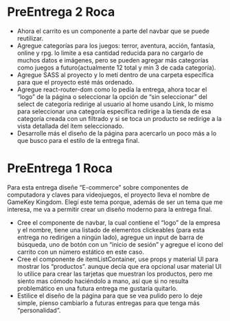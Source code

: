 # PreEntrega 2 Roca

- Ahora el carrito es un componente a parte del navbar que se puede reutilizar.
- Agregue categorías para los juegos: terror, aventura, acción, fantasía, online y rpg. lo limite a esa cantidad reducida para no cargarlo de muchos datos e imágenes, pero se pueden agregar más categorías como juegos a futuro(actualmente 12 total y min 3 de cada categoría).
- Agregue SASS al proyecto y lo metí dentro de una carpeta específica para que el proyecto esté más ordenado.
- Agregue react-router-dom como lo pedía la entrega, ahora tocar el “logo” de la página o seleccionar la opción de “sin seleccionar” del select de categoría redirige al usuario al home usando Link, lo mismo para seleccionar una categoría específica redirige a la tienda de esa categoría creada con un filtrado y si se toca un producto se redirige a la vista detallada del ítem seleccionado.
- Desarrolle más el diseño de la página para acercarlo un poco más a lo que busco para el estilo de la entrega final. 



# PreEntrega 1 Roca

Para esta entrega diseñe “E-commerce” sobre componentes de computadora y claves para videojuegos, el proyecto lleva el nombre de GameKey Kingdom. Elegí este tema porque, además de ser un tema que me interesa, me va a permitir crear un diseño moderno para la entrega final.
- Cree el componente de navbar, la cual contiene el “logo” de la empresa y el nombre, tiene una listado de elementos clickeables (para esta entrega no redirigen a ningún lado), agregue un input de barra de búsqueda, uno de botón con un “inicio de sesión” y agregue el icono del carrito con un número estático en este caso.
- Cree el componente de itemListContainer, use props y material UI para mostrar los “productos”. aunque decía que era opcional usar material UI lo utilice para crear las tarjetas que muestran los productos, pero me siento mas cómodo haciéndolo a mano, así que si no resulta problemático en una futura entrega me gustaría quitarlo.
-  Estilice el  diseño de la página para que se vea pulido pero lo deje simple, pienso cambiarlo a futuras entregas para que tenga más “personalidad”.


